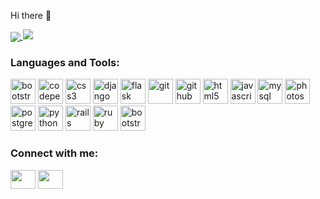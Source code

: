 Hi there 👋


<a href="https://github.com/engrnonny">
  <img align="center" src="https://github-readme-stats.vercel.app/api?username=engrnonny&show_icons=true&theme=merko" />
</a>
<img src="https://github-readme-streak-stats.herokuapp.com/?user=DenverCoder1">
<!--
<a href="https://github.com/engrnonny">
  <img align="center" src="https://github-readme-stats.vercel.app/api/top-langs/?username=engrnonny&layout=compact&langs_count=8" />
</a>
<a href="https://github.com/engrnonny">
  <img align="center" src="https://github-readme-stats.vercel.app/api/pin?username=engrnonny&repo=Anotech" />
</a>
-->

<h3 align="left">Languages and Tools:</h3>
<p align="left">
  <img src='https://cdn.jsdelivr.net/gh/devicons/devicon/icons/bootstrap/bootstrap-plain-wordmark.svg' alt="bootstrap" width="40" height="40"/>
  <img src='https://cdn.jsdelivr.net/gh/devicons/devicon/icons/codepen/codepen-original-wordmark.svg' alt="codepen" width="40" height="40"/>
  <img src='https://cdn.jsdelivr.net/gh/devicons/devicon/icons/css3/css3-original-wordmark.svg' alt="css3" width="40" height="40"/>
  <img src='https://cdn.jsdelivr.net/gh/devicons/devicon/icons/django/django-original.svg' alt="django" width="40" height="40"/>
  <img src='https://cdn.jsdelivr.net/gh/devicons/devicon/icons/flask/flask-original.svg' alt="flask" width="40" height="40"/>
  <img src='https://cdn.jsdelivr.net/gh/devicons/devicon/icons/git/git-original-wordmark.svg' alt="git" width="40" height="40"/>
  <img src='https://cdn.jsdelivr.net/gh/devicons/devicon/icons/github/github-original-wordmark.svg' alt="github" width="40" height="40"/>
  <img src='https://cdn.jsdelivr.net/gh/devicons/devicon/icons/html5/html5-original-wordmark.svg' alt="html5" width="40" height="40"/>
  <img src='https://cdn.jsdelivr.net/gh/devicons/devicon/icons/javascript/javascript-original.svg' alt="javascript" width="40" height="40"/>
  <img src='https://cdn.jsdelivr.net/gh/devicons/devicon/icons/mysql/mysql-original-wordmark.svg' alt="mysql" width="40" height="40"/>
  <img src='https://cdn.jsdelivr.net/gh/devicons/devicon/icons/photoshop/photoshop-line.svg' alt="photoshop" width="40" height="40"/>
  <img src='https://cdn.jsdelivr.net/gh/devicons/devicon/icons/postgresql/postgresql-original-wordmark.svg' alt="postgresql" width="40" height="40"/>
  <img src='https://cdn.jsdelivr.net/gh/devicons/devicon/icons/python/python-original-wordmark.svg' alt="python" width="40" height="40"/>
  <img src='https://cdn.jsdelivr.net/gh/devicons/devicon/icons/rails/rails-original-wordmark.svg' alt="rails" width="40" height="40"/>
  <img src='https://cdn.jsdelivr.net/gh/devicons/devicon/icons/ruby/ruby-original-wordmark.svg' alt="ruby" width="40" height="40"/>
  <img src='https://cdn.jsdelivr.net/gh/devicons/devicon/icons/vscode/vscode-original-wordmark.svg' alt="bootstrap" width="40" height="40"/>
</p>

<h3 align="left">Connect with me:</h3>
<p align="left">
<!--
<a href="your link" target="blank"><img align="center" src="https://cdn.jsdelivr.net/npm/simple-icons@3.0.1/icons/twitter.svg" alt="" height="30" width="40" /></a>
<a href="your link" target="blank"><img align="center" src="https://cdn.jsdelivr.net/npm/simple-icons@3.0.1/icons/youtube.svg" alt="" height="30" width="40" /></a>
-->
<a href="https://www.linkedin.com/in/ewere-njokede/" target="blank"><img align="center" src="https://cdn.jsdelivr.net/npm/simple-icons@3.0.1/icons/linkedin.svg" alt="" height="30" width="40" /></a>
<a href="https://www.instagram.com/engr.nonny/" target="blank"><img align="center" src="https://cdn.jsdelivr.net/npm/simple-icons@3.0.1/icons/instagram.svg" alt="" height="30" width="40" /></a>
</p>
<!--
**engrnonny/engrnonny** is a ✨ _special_ ✨ repository because its `README.md` (this file) appears on your GitHub profile.

Here are some ideas to get you started:

- 🔭 I’m currently working on ...
- 🌱 I’m currently learning ...
- 👯 I’m looking to collaborate on ...
- 🤔 I’m looking for help with ...
- 💬 Ask me about ...
- 📫 How to reach me: ...
- 😄 Pronouns: ...
- ⚡ Fun fact: ...
-->
